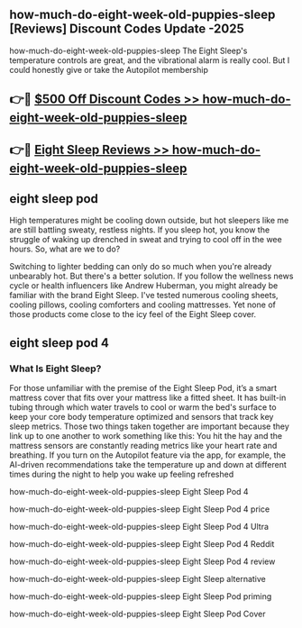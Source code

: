 ## how-much-do-eight-week-old-puppies-sleep [Reviews​] Discount Codes Update -2025

how-much-do-eight-week-old-puppies-sleep The Eight Sleep's temperature controls are great, and the vibrational alarm is really cool. But I could honestly give or take the Autopilot membership

## 👉🔴 [$500 Off Discount Codes >> how-much-do-eight-week-old-puppies-sleep](http://download.freeplayer.one?title=how-much-do-eight-week-old-puppies-sleep&ref=18-ES)

## 👉🔴 [Eight Sleep Reviews >> how-much-do-eight-week-old-puppies-sleep](http://download.freeplayer.one?title=how-much-do-eight-week-old-puppies-sleep&ref=18-ES)

## eight sleep pod

High temperatures might be cooling down outside, but hot sleepers like me are still battling sweaty, restless nights. If you sleep hot, you know the struggle of waking up drenched in sweat and trying to cool off in the wee hours. So, what are we to do?

Switching to lighter bedding can only do so much when you're already unbearably hot. But there's a better solution. If you follow the wellness news cycle or health influencers like Andrew Huberman, you might already be familiar with the brand Eight Sleep. I've tested numerous cooling sheets, cooling pillows, cooling comforters and cooling mattresses. Yet none of those products come close to the icy feel of the Eight Sleep cover.

## eight sleep pod 4

### What Is Eight Sleep?

For those unfamiliar with the premise of the Eight Sleep Pod, it’s a smart mattress cover that fits over your mattress like a fitted sheet. It has built-in tubing through which water travels to cool or warm the bed's surface to keep your core body temperature optimized and sensors that track key sleep metrics. Those two things taken together are important because they link up to one another to work something like this: You hit the hay and the mattress sensors are constantly reading metrics like your heart rate and breathing. If you turn on the Autopilot feature via the app, for example, the AI-driven recommendations take the temperature up and down at different times during the night to help you wake up feeling refreshed

how-much-do-eight-week-old-puppies-sleep Eight Sleep Pod 4

how-much-do-eight-week-old-puppies-sleep Eight Sleep Pod 4 price

how-much-do-eight-week-old-puppies-sleep Eight Sleep Pod 4 Ultra

how-much-do-eight-week-old-puppies-sleep Eight Sleep Pod 4 Reddit

how-much-do-eight-week-old-puppies-sleep Eight Sleep Pod 4 review

how-much-do-eight-week-old-puppies-sleep Eight Sleep alternative

how-much-do-eight-week-old-puppies-sleep Eight Sleep Pod priming

how-much-do-eight-week-old-puppies-sleep Eight Sleep Pod Cover